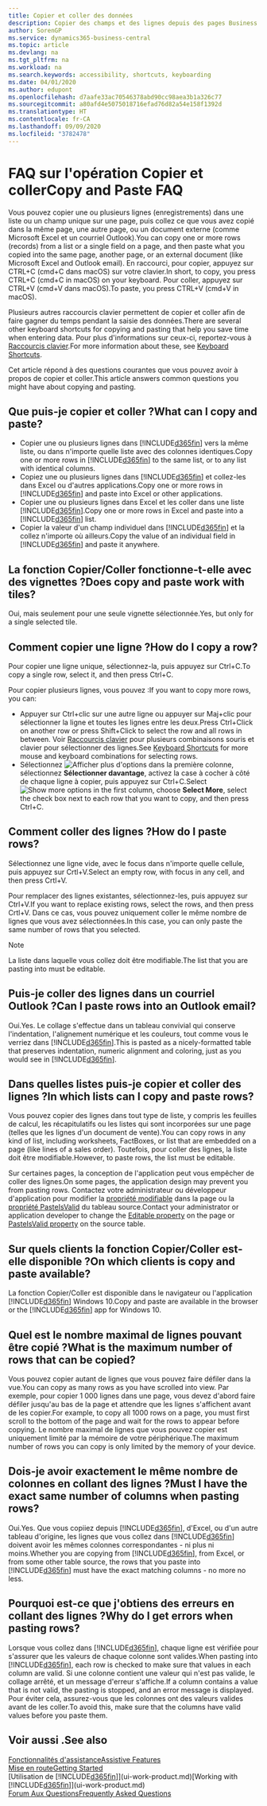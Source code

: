 ```yaml
---
title: Copier et coller des données
description: Copier des champs et des lignes depuis des pages Business Central et les coller à d'autres emplacements.
author: SorenGP
ms.service: dynamics365-business-central
ms.topic: article
ms.devlang: na
ms.tgt_pltfrm: na
ms.workload: na
ms.search.keywords: accessibility, shortcuts, keyboarding
ms.date: 04/01/2020
ms.author: edupont
ms.openlocfilehash: d7aafe33ac70546378abd90cc98aea3b1a326c77
ms.sourcegitcommit: a80afd4e5075018716efad76d82a54e158f1392d
ms.translationtype: HT
ms.contentlocale: fr-CA
ms.lasthandoff: 09/09/2020
ms.locfileid: "3782478"
---
```

# <a name="copy-and-paste-faq"></a><span data-ttu-id="11c81-103">FAQ sur l'opération Copier et coller</span><span class="sxs-lookup"><span data-stu-id="11c81-103">Copy and Paste FAQ</span></span>
<span data-ttu-id="11c81-104">Vous pouvez copier une ou plusieurs lignes (enregistrements) dans une liste ou un champ unique sur une page, puis collez ce que vous avez copié dans la même page, une autre page, ou un document externe (comme Microsoft Excel et un courriel Outlook).</span><span class="sxs-lookup"><span data-stu-id="11c81-104">You can copy one or more rows (records) from a list or a single field on a page, and then paste what you copied into the same page, another page, or an external document (like Microsoft Excel and Outlook email).</span></span> <span data-ttu-id="11c81-105">En raccourci, pour copier, appuyez sur CTRL+C (cmd+C dans macOS) sur votre clavier.</span><span class="sxs-lookup"><span data-stu-id="11c81-105">In short, to copy, you press CTRL+C (cmd+C in macOS) on your keyboard.</span></span> <span data-ttu-id="11c81-106">Pour coller, appuyez sur CTRL+V (cmd+V dans macOS).</span><span class="sxs-lookup"><span data-stu-id="11c81-106">To paste, you press CTRL+V (cmd+V in macOS).</span></span>

<span data-ttu-id="11c81-107">Plusieurs autres raccourcis clavier permettent de copier et coller afin de faire gagner du temps pendant la saisie des données.</span><span class="sxs-lookup"><span data-stu-id="11c81-107">There are several other keyboard shortcuts for copying and pasting that help you save time when entering data.</span></span> <span data-ttu-id="11c81-108">Pour plus d'informations sur ceux-ci, reportez-vous à [Raccourcis clavier](keyboard-shortcuts.md#CopyRows).</span><span class="sxs-lookup"><span data-stu-id="11c81-108">For more information about these, see [Keyboard Shortcuts](keyboard-shortcuts.md#CopyRows).</span></span>

<span data-ttu-id="11c81-109">Cet article répond à des questions courantes que vous pouvez avoir à propos de copier et coller.</span><span class="sxs-lookup"><span data-stu-id="11c81-109">This article answers common questions you might have about copying and pasting.</span></span>  

## <a name="what-can-i-copy-and-paste"></a><span data-ttu-id="11c81-110">Que puis-je copier et coller ?</span><span class="sxs-lookup"><span data-stu-id="11c81-110">What can I copy and paste?</span></span>
- <span data-ttu-id="11c81-111">Copier une ou plusieurs lignes dans [!INCLUDE[d365fin](includes/d365fin_md.md)] vers la même liste, ou dans n'importe quelle liste avec des colonnes identiques.</span><span class="sxs-lookup"><span data-stu-id="11c81-111">Copy one or more rows in [!INCLUDE[d365fin](includes/d365fin_md.md)] to the same list, or to any list with identical columns.</span></span>
- <span data-ttu-id="11c81-112">Copiez une ou plusieurs lignes dans [!INCLUDE[d365fin](includes/d365fin_md.md)] et collez-les dans Excel ou d'autres applications.</span><span class="sxs-lookup"><span data-stu-id="11c81-112">Copy one or more rows in [!INCLUDE[d365fin](includes/d365fin_md.md)] and paste into Excel or other applications.</span></span>
- <span data-ttu-id="11c81-113">Copier une ou plusieurs lignes dans Excel et les coller dans une liste [!INCLUDE[d365fin](includes/d365fin_md.md)].</span><span class="sxs-lookup"><span data-stu-id="11c81-113">Copy one or more rows in Excel and paste into a [!INCLUDE[d365fin](includes/d365fin_md.md)] list.</span></span>
- <span data-ttu-id="11c81-114">Copier la valeur d'un champ individuel dans [!INCLUDE[d365fin](includes/d365fin_md.md)] et la collez n'importe où ailleurs.</span><span class="sxs-lookup"><span data-stu-id="11c81-114">Copy the value of an individual field in [!INCLUDE[d365fin](includes/d365fin_md.md)] and paste it anywhere.</span></span>

## <a name="does-copy-and-paste-work-with-tiles"></a><span data-ttu-id="11c81-115">La fonction Copier/Coller fonctionne-t-elle avec des vignettes ?</span><span class="sxs-lookup"><span data-stu-id="11c81-115">Does copy and paste work with tiles?</span></span>
<span data-ttu-id="11c81-116">Oui, mais seulement pour une seule vignette sélectionnée.</span><span class="sxs-lookup"><span data-stu-id="11c81-116">Yes, but only for a single selected tile.</span></span>

## <a name="how-do-i-copy-a-row"></a><span data-ttu-id="11c81-117">Comment copier une ligne ?</span><span class="sxs-lookup"><span data-stu-id="11c81-117">How do I copy a row?</span></span>
<span data-ttu-id="11c81-118">Pour copier une ligne unique, sélectionnez-la, puis appuyez sur Ctrl+C.</span><span class="sxs-lookup"><span data-stu-id="11c81-118">To copy a single row, select it, and then press Ctrl+C.</span></span>

<span data-ttu-id="11c81-119">Pour copier plusieurs lignes, vous pouvez :</span><span class="sxs-lookup"><span data-stu-id="11c81-119">If you want to copy more rows, you can:</span></span>
- <span data-ttu-id="11c81-120">Appuyer sur Ctrl+clic sur une autre ligne ou appuyer sur Maj+clic pour sélectionner la ligne et toutes les lignes entre les deux.</span><span class="sxs-lookup"><span data-stu-id="11c81-120">Press Ctrl+Click on another row or press Shift+Click to select the row and all rows in between.</span></span> <span data-ttu-id="11c81-121">Voir [Raccourcis clavier](keyboard-shortcuts.md#CopyRows) pour plusieurs combinaisons souris et clavier pour sélectionner des lignes.</span><span class="sxs-lookup"><span data-stu-id="11c81-121">See [Keyboard Shortcuts](keyboard-shortcuts.md#CopyRows) for more mouse and keyboard combinations for selecting rows.</span></span>
- <span data-ttu-id="11c81-122">Sélectionnez ![Afficher plus d'options](media/show-more-options-icon.png "Icône Afficher plus d'options") dans la première colonne, sélectionnez **Sélectionner davantage**, activez la case à cocher à côté de chaque ligne à copier, puis appuyez sur Ctrl+C.</span><span class="sxs-lookup"><span data-stu-id="11c81-122">Select ![Show more options](media/show-more-options-icon.png "Show more options icon") in the first column, choose **Select More**, select the check box next to each row that you want to copy, and then press Ctrl+C.</span></span>

## <a name="how-do-i-paste-rows"></a><span data-ttu-id="11c81-123">Comment coller des lignes ?</span><span class="sxs-lookup"><span data-stu-id="11c81-123">How do I paste rows?</span></span>
<span data-ttu-id="11c81-124">Sélectionnez une ligne vide, avec le focus dans n'importe quelle cellule, puis appuyez sur Crtl+V.</span><span class="sxs-lookup"><span data-stu-id="11c81-124">Select an empty row, with focus in any cell, and then press Crtl+V.</span></span>

<span data-ttu-id="11c81-125">Pour remplacer des lignes existantes, sélectionnez-les, puis appuyez sur Ctrl+V.</span><span class="sxs-lookup"><span data-stu-id="11c81-125">If you want to replace existing rows, select the rows, and then press Crtl+V.</span></span> <span data-ttu-id="11c81-126">Dans ce cas, vous pouvez uniquement coller le même nombre de lignes que vous avez sélectionnées.</span><span class="sxs-lookup"><span data-stu-id="11c81-126">In this case, you can only paste the same number of rows that you selected.</span></span>

> [!NOTE]
> <span data-ttu-id="11c81-127">La liste dans laquelle vous collez doit être modifiable.</span><span class="sxs-lookup"><span data-stu-id="11c81-127">The list that you are pasting into must be editable.</span></span>

<!-- Rows are pasted directly where your cursor is located. If you paste into an empty line, any existing subsequent lines will be moved after the pasted lines. If you paste into an existing line or lines, this will be overwritten.-->

## <a name="can-i-paste-rows-into-an-outlook-email"></a><span data-ttu-id="11c81-128">Puis-je coller des lignes dans un courriel Outlook ?</span><span class="sxs-lookup"><span data-stu-id="11c81-128">Can I paste rows into an Outlook email?</span></span>
<span data-ttu-id="11c81-129">Oui.</span><span class="sxs-lookup"><span data-stu-id="11c81-129">Yes.</span></span> <span data-ttu-id="11c81-130">Le collage s'effectue dans un tableau convivial qui conserve l'indentation, l'alignement numérique et les couleurs, tout comme vous le verriez dans [!INCLUDE[d365fin](includes/d365fin_md.md)].</span><span class="sxs-lookup"><span data-stu-id="11c81-130">This is pasted as a nicely-formatted table that preserves indentation, numeric alignment and coloring, just as you would see in [!INCLUDE[d365fin](includes/d365fin_md.md)].</span></span>

## <a name="in-which-lists-can-i-copy-and-paste-rows"></a><span data-ttu-id="11c81-131">Dans quelles listes puis-je copier et coller des lignes ?</span><span class="sxs-lookup"><span data-stu-id="11c81-131">In which lists can I copy and paste rows?</span></span>
<span data-ttu-id="11c81-132">Vous pouvez copier des lignes dans tout type de liste, y compris les feuilles de calcul, les récapitulatifs ou les listes qui sont incorporées sur une page (telles que les lignes d'un document de vente).</span><span class="sxs-lookup"><span data-stu-id="11c81-132">You can copy rows in any kind of list, including worksheets, FactBoxes, or list that are embedded on a page (like lines of a sales order).</span></span> <span data-ttu-id="11c81-133">Toutefois, pour coller des lignes, la liste doit être modifiable.</span><span class="sxs-lookup"><span data-stu-id="11c81-133">However, to paste rows, the list must be editable.</span></span>

<span data-ttu-id="11c81-134">Sur certaines pages, la conception de l'application peut vous empêcher de coller des lignes.</span><span class="sxs-lookup"><span data-stu-id="11c81-134">On some pages, the application design may prevent you from pasting rows.</span></span> <span data-ttu-id="11c81-135">Contactez votre administrateur ou développeur d'application pour modifier la [propriété modifiable](/dynamics365/business-central/dev-itpro/developer/properties/devenv-editable-property) dans la page ou la [propriété PasteIsValid](/dynamics365/business-central/dev-itpro/developer/properties/devenv-pasteisvalid-property) du tableau source.</span><span class="sxs-lookup"><span data-stu-id="11c81-135">Contact your administrator or application developer to change the [Editable property](/dynamics365/business-central/dev-itpro/developer/properties/devenv-editable-property) on the page or [PasteIsValid property](/dynamics365/business-central/dev-itpro/developer/properties/devenv-pasteisvalid-property) on the source table.</span></span>

## <a name="on-which-clients-is-copy-and-paste-available"></a><span data-ttu-id="11c81-136">Sur quels clients la fonction Copier/Coller est-elle disponible ?</span><span class="sxs-lookup"><span data-stu-id="11c81-136">On which clients is copy and paste available?</span></span>
<span data-ttu-id="11c81-137">La fonction Copier/Coller est disponible dans le navigateur ou l'application [!INCLUDE[d365fin](includes/d365fin_md.md)] Windows 10.</span><span class="sxs-lookup"><span data-stu-id="11c81-137">Copy and paste are available in the browser or the [!INCLUDE[d365fin](includes/d365fin_md.md)] app for Windows 10.</span></span>

## <a name="what-is-the-maximum-number-of-rows-that-can-be-copied"></a><span data-ttu-id="11c81-138">Quel est le nombre maximal de lignes pouvant être copié ?</span><span class="sxs-lookup"><span data-stu-id="11c81-138">What is the maximum number of rows that can be copied?</span></span>
<span data-ttu-id="11c81-139">Vous pouvez copier autant de lignes que vous pouvez faire défiler dans la vue.</span><span class="sxs-lookup"><span data-stu-id="11c81-139">You can copy as many rows as you have scrolled into view.</span></span> <span data-ttu-id="11c81-140">Par exemple, pour copier 1 000 lignes dans une page, vous devez d'abord faire défiler jusqu'au bas de la page et attendre que les lignes s'affichent avant de les copier.</span><span class="sxs-lookup"><span data-stu-id="11c81-140">For example, to copy all 1000 rows on a page, you must first scroll to the bottom of the page and wait for the rows to appear before copying.</span></span> <span data-ttu-id="11c81-141">Le nombre maximal de lignes que vous pouvez copier est uniquement limité par la mémoire de votre périphérique.</span><span class="sxs-lookup"><span data-stu-id="11c81-141">The maximum number of rows you can copy is only limited by the memory of your device.</span></span>

## <a name="must-i-have-the-exact-same-number-of-columns-when-pasting-rows"></a><span data-ttu-id="11c81-142">Dois-je avoir exactement le même nombre de colonnes en collant des lignes ?</span><span class="sxs-lookup"><span data-stu-id="11c81-142">Must I have the exact same number of columns when pasting rows?</span></span>
<span data-ttu-id="11c81-143">Oui.</span><span class="sxs-lookup"><span data-stu-id="11c81-143">Yes.</span></span> <span data-ttu-id="11c81-144">Que vous copiiez depuis [!INCLUDE[d365fin](includes/d365fin_md.md)], d'Excel, ou d'un autre tableau d'origine, les lignes que vous collez dans [!INCLUDE[d365fin](includes/d365fin_md.md)] doivent avoir les mêmes colonnes correspondantes - ni plus ni moins.</span><span class="sxs-lookup"><span data-stu-id="11c81-144">Whether you are copying from [!INCLUDE[d365fin](includes/d365fin_md.md)], from Excel, or from some other table source, the rows that you paste into [!INCLUDE[d365fin](includes/d365fin_md.md)] must have the exact matching columns - no more no less.</span></span>

## <a name="why-do-i-get-errors-when-pasting-rows"></a><span data-ttu-id="11c81-145">Pourquoi est-ce que j'obtiens des erreurs en collant des lignes ?</span><span class="sxs-lookup"><span data-stu-id="11c81-145">Why do I get errors when pasting rows?</span></span>
<span data-ttu-id="11c81-146">Lorsque vous collez dans [!INCLUDE[d365fin](includes/d365fin_md.md)], chaque ligne est vérifiée pour s'assurer que les valeurs de chaque colonne sont valides.</span><span class="sxs-lookup"><span data-stu-id="11c81-146">When pasting into [!INCLUDE[d365fin](includes/d365fin_md.md)], each row is checked to make sure that values in each column are valid.</span></span> <span data-ttu-id="11c81-147">Si une colonne contient une valeur qui n'est pas valide, le collage arrêté, et un message d'erreur s'affiche.</span><span class="sxs-lookup"><span data-stu-id="11c81-147">If a column contains a value that is not valid, the pasting is stopped, and an error message is displayed.</span></span> <span data-ttu-id="11c81-148">Pour éviter cela, assurez-vous que les colonnes ont des valeurs valides avant de les coller.</span><span class="sxs-lookup"><span data-stu-id="11c81-148">To avoid this, make sure that the columns have valid values before you paste them.</span></span>


## <a name="see-also"></a><span data-ttu-id="11c81-149">Voir aussi .</span><span class="sxs-lookup"><span data-stu-id="11c81-149">See also</span></span>
[<span data-ttu-id="11c81-150">Fonctionnalités d'assistance</span><span class="sxs-lookup"><span data-stu-id="11c81-150">Assistive Features</span></span>](ui-accessibility.md)  
[<span data-ttu-id="11c81-151">Mise en route</span><span class="sxs-lookup"><span data-stu-id="11c81-151">Getting Started</span></span>](product-get-started.md)  
<span data-ttu-id="11c81-152">[Utilisation de [!INCLUDE[d365fin](includes/d365fin_md.md)]](ui-work-product.md)</span><span class="sxs-lookup"><span data-stu-id="11c81-152">[Working with [!INCLUDE[d365fin](includes/d365fin_md.md)]](ui-work-product.md)</span></span>  
[<span data-ttu-id="11c81-153">Forum Aux Questions</span><span class="sxs-lookup"><span data-stu-id="11c81-153">Frequently Asked Questions</span></span>](across-faq.md)  
